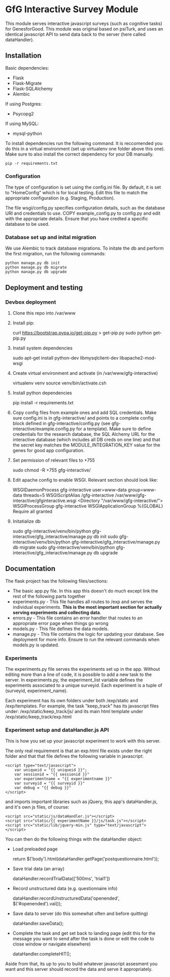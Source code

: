 # GfG Interactive Survey Module
This module serves interactive javascript surveys (such as cognitive tasks) for GenesforGood. This module was original based on psiTurk, and uses an identical javascript API to send data back to the server (here called dataHandler). 

## Installation
Basic dependencies:

* Flask
* Flask-Migrate
* Flask-SQLAlchemy
* Alembic

If using Postgres:
* Psycopg2

If using MySQL:
* mysql-python

To install dependencies run the following command. It is reccomended you do this in a virtual environment (set up virtualenv one folder above this one). Make sure to also install the correct dependency for your DB manually.

    pip -r requirements.txt

### Configuration
The type of configuration is set using the config.ini file. By default, it is set to "HomeConfig" which is for local testing. Edit this file to match the appropriate configuration (e.g. Staging, Production).

The file wsgi/config.py specifies configuration details, such as the database URI and credentials to use. 
COPY example_config.py to config.py and edit with the appropriate details. Ensure that you have credted a specific database to be used. 

### Database set up and inital migration
We use Alembic to track database migrations. To initate the db and perform the first migration, run the following commands:

    python manage.py db init
    python manage.py db migrate
    python manage.py db upgrade
    
    
## Deployment and testing
### Devbox deployment
1) Clone this repo into /var/www

2) Install pip:

    curl https://bootstrap.pypa.io/get-pip.py > get-pip.py
    sudo python get-pip.py
    
3) Install system dependencies

    sudo apt-get install python-dev libmysqlclient-dev libapache2-mod-wsgi
    
4) Create virtual environment and activate (in /var/www/gfg-interactive)

    virtualenv venv
    source venv/bin/activate.csh
    
5) Install python dependencies

    pip install -r requirements.txt
    
6) Copy config files from example ones and add SQL credentials. Make sure config.ini is in gfg-interactive/ and points to a complete config block defined in gfg-interactive/config.py (see gfg-interactive/example.config.py for a template). Make sure to define credentials for the research database, the SQL Alchemy URL for the interactive database (which includes all DB creds on one line) and that the secret key matches the MODULE_INTEGRATION_KEY value for the genes for good app configuration.

7) Set permission of relevant files to +755 

    sudo chmod -R +755 gfg-interactive/

8) Edit apache config to enable WSGI. Relevant section should look like:

    WSGIDaemonProcess gfg-interactive user=www-data group=www-data threads=5
    WSGIScriptAlias /gfg-interactive /var/www/gfg-interactive/gfginteractive.wsgi
    <Directory "/var/www/gfg-interactive/">
        WSGIProcessGroup gfg-interactive
        WSGIApplicationGroup %{GLOBAL}
        Require all granted
    </Directory>

9) Initatialize db

    sudo gfg-interactive/venv/bin/python gfg-interactive/gfg_interactive/manage.py db init
    sudo gfg-interactive/venv/bin/python gfg-interactive/gfg_interactive/manage.py db migrate
    sudo gfg-interactive/venv/bin/python gfg-interactive/gfg_interactive/manage.py db upgrade

	
## Documentation
The flask project has the following files/sections:

 * The basic app.py file. In this app this doesn't do much except link the rest of the following parts together
 * experiments.py - This file handles all routes to /exp and serves the individual experiments. **This is the most important section for actually serving experiments and collecting data**.
 * errors.py - This file contains an error handler that routes to an appropriate error page when things go wrong
 * models.py - This file defines the data models. 
 * manage.py - This file contains the logic for updating your database. See deployment for more info. Ensure to run the relevant commands when models.py is updated.

### Experiments
The experiments.py file serves the experiments set up in the app. Without editing more than a line of code, it is possible to add a new task to the server. In experiments.py, the experiment_list variable defines the experiments associated to a unique surveyid. Each experiment is a tuple of (surveyid, experiment_name). 

Each experiment has its own folders under both /exp/static and /exp/templates. For example, the task "keep_track" has its javascript files under:
/exp/static/keep_track/js/
and its main html template under
/exp/static/keep_track/exp.html

### Experiment setup and dataHandler.js API
This is how you set up your javascript experiment to work with this server. 

The only real requirement is that an exp.html file exists under the right folder and that that file defines the following variable in javascript:

	<script type="text/javascript">
		var uniqueid = "{{ uniqueid }}";
		var sessionid = "{{ sessionid }}"
		var experimentname = "{{ experimentname }}"
		var surveyid = "{{ surveyid }}"
		var debug = "{{ debug }}"
	</script>

and imports important libraries such as jQuery,  this app's dataHandler.js, and it's own js files, of course:

	<script src="static/js/dataHandler.js"></script>
	<script src="static/{{ experimentName }}/js/task.js"></script>
	<script src="static/lib/jquery-min.js" type="text/javascript"> </script>

You can then do the following things with the dataHandler object:

* Load preloaded page

	return $('body').html(dataHandler.getPage('postquestionnaire.html'));
* Save trial data (an array)

	dataHandler.recordTrialData(['500ms', 'trial1'])
- Record unstructured data (e.g. questionnaire info)

	dataHandler.recordUnstructuredData('openended', $('#openended').val());
* Save data to server (do this somewhat often and before quitting)

	dataHandler.saveData();
* Complete the task and get set back to landing page (edit this for the message you want to send after the task is done or edit the code to close window or navigate elsewhere)

	dataHandler.completeHIT();
	
Aside from that, its up to you to build whatever javascript assesment you want and this server should record the data and serve it appropriately. 
